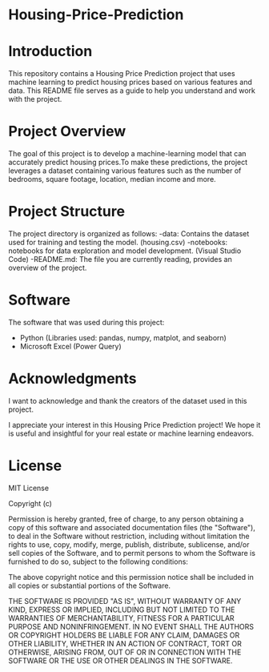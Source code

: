 # Housing-Price-Prediction

# Introduction
This repository contains a Housing Price Prediction project that uses machine learning to predict housing prices based on various features and data. This README file serves as a guide to help you understand and work with the project.

# Project Overview
The goal of this project is to develop a machine-learning model that can accurately predict housing prices.To make these predictions, the project leverages a dataset containing various features such as the number of bedrooms, square footage, location, median income and more.

# Project Structure
The project directory is organized as follows:
-data: Contains the dataset used for training and testing the model. (housing.csv)
-notebooks: notebooks for data exploration and model development. (Visual Studio Code)
-README.md: The file you are currently reading, provides an overview of the project.

# Software
The software that was used during this project:
- Python (Libraries used: pandas, numpy, matplot, and seaborn)
- Microsoft Excel (Power Query)


# Acknowledgments
I want to acknowledge and thank the creators of the dataset used in this project.

I appreciate your interest in this Housing Price Prediction project! We hope it is useful and insightful for your real estate or machine learning endeavors.

# License

MIT License

Copyright (c)

Permission is hereby granted, free of charge, to any person obtaining a copy
of this software and associated documentation files (the "Software"), to deal
in the Software without restriction, including without limitation the rights
to use, copy, modify, merge, publish, distribute, sublicense, and/or sell
copies of the Software, and to permit persons to whom the Software is
furnished to do so, subject to the following conditions:

The above copyright notice and this permission notice shall be included in all
copies or substantial portions of the Software.

THE SOFTWARE IS PROVIDED "AS IS", WITHOUT WARRANTY OF ANY KIND, EXPRESS OR
IMPLIED, INCLUDING BUT NOT LIMITED TO THE WARRANTIES OF MERCHANTABILITY,
FITNESS FOR A PARTICULAR PURPOSE AND NONINFRINGEMENT. IN NO EVENT SHALL THE
AUTHORS OR COPYRIGHT HOLDERS BE LIABLE FOR ANY CLAIM, DAMAGES OR OTHER
LIABILITY, WHETHER IN AN ACTION OF CONTRACT, TORT OR OTHERWISE, ARISING FROM,
OUT OF OR IN CONNECTION WITH THE SOFTWARE OR THE USE OR OTHER DEALINGS IN THE
SOFTWARE.
